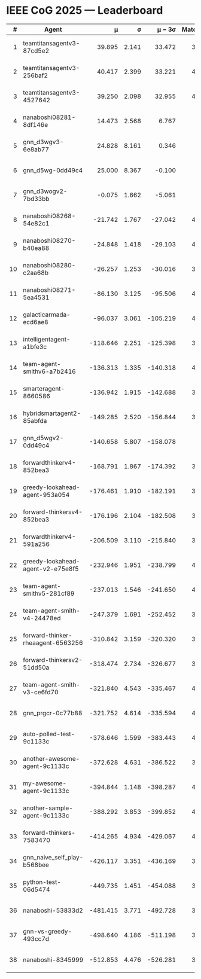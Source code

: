 # IEEE CoG 2025 — Leaderboard

| # | Agent | μ | σ | μ − 3σ | Matches | Updated |
|---:|---|---:|---:|---:|---:|---|
| 1 | teamtitansagentv3-87cd5e2 | 39.895 | 2.141 | 33.472 | 3800 | 2025-08-29 16:50 |
| 2 | teamtitansagentv3-256baf2 | 40.417 | 2.399 | 33.221 | 4260 | 2025-08-29 16:50 |
| 3 | teamtitansagentv3-4527642 | 39.250 | 2.098 | 32.955 | 4240 | 2025-08-29 16:50 |
| 4 | nanaboshi08281-8df146e | 14.473 | 2.568 | 6.767 | 146 | 2025-08-29 16:50 |
| 5 | gnn_d3wgv3-6e8ab77 | 24.828 | 8.161 | 0.346 | 118 | 2025-08-29 16:50 |
| 6 | gnn_d5wg-0dd49c4 | 25.000 | 8.367 | -0.100 | 80 | 2025-08-29 16:50 |
| 7 | gnn_d3wogv2-7bd33bb | -0.075 | 1.662 | -5.061 | 164 | 2025-08-29 16:50 |
| 8 | nanaboshi08268-54e82c1 | -21.742 | 1.767 | -27.042 | 4240 | 2025-08-29 16:50 |
| 9 | nanaboshi08270-b40ea88 | -24.848 | 1.418 | -29.103 | 4300 | 2025-08-29 16:50 |
| 10 | nanaboshi08280-c2aa68b | -26.257 | 1.253 | -30.016 | 3640 | 2025-08-29 16:50 |
| 11 | nanaboshi08271-5ea4531 | -86.130 | 3.125 | -95.506 | 4400 | 2025-08-29 16:50 |
| 12 | galacticarmada-ecd6ae8 | -96.037 | 3.061 | -105.219 | 4220 | 2025-08-29 16:50 |
| 13 | intelligentagent-a1bfe3c | -118.646 | 2.251 | -125.398 | 3795 | 2025-08-29 16:50 |
| 14 | team-agent-smithv6-a7b2416 | -136.313 | 1.335 | -140.318 | 4360 | 2025-08-29 16:50 |
| 15 | smarteragent-8660586 | -136.942 | 1.915 | -142.688 | 3387 | 2025-08-29 16:50 |
| 16 | hybridsmartagent2-85abfda | -149.285 | 2.520 | -156.844 | 3585 | 2025-08-29 16:50 |
| 17 | gnn_d5wgv2-0dd49c4 | -140.658 | 5.807 | -158.078 | 120 | 2025-08-29 16:50 |
| 18 | forwardthinkerv4-852bea3 | -168.791 | 1.867 | -174.392 | 3168 | 2025-08-29 16:50 |
| 19 | greedy-lookahead-agent-953a054 | -176.461 | 1.910 | -182.191 | 3812 | 2025-08-29 16:50 |
| 20 | forward-thinkersv4-852bea3 | -176.196 | 2.104 | -182.508 | 3220 | 2025-08-29 16:50 |
| 21 | forwardthinkerv4-591a256 | -206.509 | 3.110 | -215.840 | 3649 | 2025-08-29 16:50 |
| 22 | greedy-lookahead-agent-v2-e75e8f5 | -232.946 | 1.951 | -238.799 | 4004 | 2025-08-29 16:50 |
| 23 | team-agent-smithv5-281cf89 | -237.013 | 1.546 | -241.650 | 4340 | 2025-08-29 16:50 |
| 24 | team-agent-smith-v4-24478ed | -247.379 | 1.691 | -252.452 | 3838 | 2025-08-29 16:50 |
| 25 | forward-thinker-rheaagent-6563256 | -310.842 | 3.159 | -320.320 | 3522 | 2025-08-29 16:50 |
| 26 | forward-thinkersv2-51dd50a | -318.474 | 2.734 | -326.677 | 3882 | 2025-08-29 16:50 |
| 27 | team-agent-smith-v3-ce6fd70 | -321.840 | 4.543 | -335.467 | 4638 | 2025-08-29 16:50 |
| 28 | gnn_prgcr-0c77b88 | -321.752 | 4.614 | -335.594 | 4070 | 2025-08-29 16:50 |
| 29 | auto-polled-test-9c1133c | -378.646 | 1.599 | -383.443 | 4400 | 2025-08-29 16:50 |
| 30 | another-awesome-agent-9c1133c | -372.628 | 4.631 | -386.522 | 3820 | 2025-08-29 16:50 |
| 31 | my-awesome-agent-9c1133c | -394.844 | 1.148 | -398.287 | 4420 | 2025-08-29 16:50 |
| 32 | another-sample-agent-9c1133c | -388.292 | 3.853 | -399.852 | 4380 | 2025-08-29 16:50 |
| 33 | forward-thinkers-7583470 | -414.265 | 4.934 | -429.067 | 4180 | 2025-08-29 16:50 |
| 34 | gnn_naive_self_play-b568bee | -426.117 | 3.351 | -436.169 | 3600 | 2025-08-29 16:50 |
| 35 | python-test-06d5474 | -449.735 | 1.451 | -454.088 | 3570 | 2025-08-29 16:50 |
| 36 | nanaboshi-53833d2 | -481.415 | 3.771 | -492.728 | 3060 | 2025-08-29 16:50 |
| 37 | gnn-vs-greedy-493cc7d | -498.640 | 4.186 | -511.198 | 3260 | 2025-08-29 16:50 |
| 38 | nanaboshi-8345999 | -512.853 | 4.476 | -526.281 | 3360 | 2025-08-29 16:50 |
